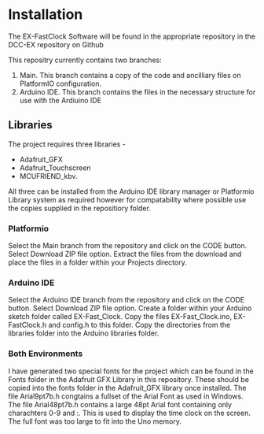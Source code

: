 # Installation

The EX-FastClock Software will be found in the appropriate repository in the DCC-EX repository on Github

This repositry currently contains two branches:

1. Main.  This branch contains a copy of the code and ancilliary files on PlatformIO configuration.
2. Arduino IDE.  This branch contains the files in the necessary structure for use with the Ardiuino IDE


## Libraries

The project requires three libraries - 

  * Adafruit_GFX 
  * Adafruit_Touchscreen
  * MCUFRIEND_kbv.  

All three can be installed from the Arduino IDE library manager or Platformio Library system as required however for compatability where possible use the copies supplied in the repositiory folder.

### Platformio

Select the Main branch from the repository and click on the CODE button.  Select Download ZIP file option.  Extract the files from the download and place the files in a folder within your Projects directory.

### Arduino IDE

Select the Arduino IDE branch from the repository and click on the CODE button.  Select Download ZIP file option.  Create a folder within your Arduino sketch folder called EX-Fast_Clock.  Copy the files EX-Fast_Clock.ino, EX-FastClock.h and config.h to this folder.  Copy the directories from the libraries folder into the Arduino libraries folder.


### Both Environments

I have  generated two special fonts for the project which can be found in the Fonts folder in the Adafruit GFX Library in this repository.  These should be copied into the fonts folder in the Adafruit_GFX library once installed. The file Arial9pt7b.h congtains a fullset of the Arial Font as used in Windows.  The file Arial48pt7b.h contains a large 48pt Arial font containing only charachters 0-9 and :.  This is used to display the time clock on the screen.  The full font was too large to fit into the Uno memory.


